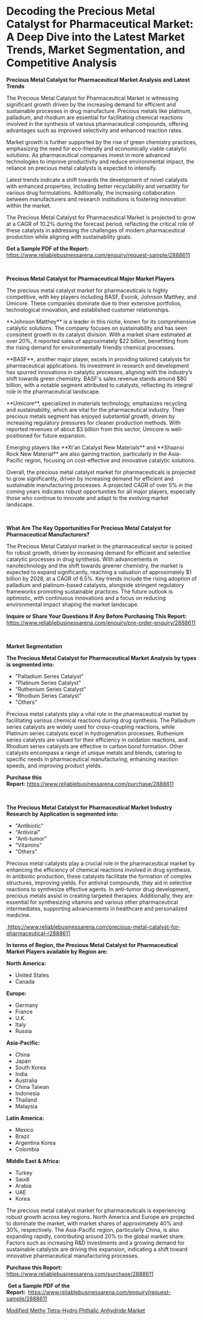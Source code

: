 <p><h1>Decoding the Precious Metal Catalyst for Pharmaceutical Market: A Deep Dive into the Latest Market Trends, Market Segmentation, and Competitive Analysis</h1></p><p><strong>Precious Metal Catalyst for Pharmaceutical Market Analysis and Latest Trends</strong></p>
<p><p>The Precious Metal Catalyst for Pharmaceutical Market is witnessing significant growth driven by the increasing demand for efficient and sustainable processes in drug manufacture. Precious metals like platinum, palladium, and rhodium are essential for facilitating chemical reactions involved in the synthesis of various pharmaceutical compounds, offering advantages such as improved selectivity and enhanced reaction rates.</p><p>Market growth is further supported by the rise of green chemistry practices, emphasizing the need for eco-friendly and economically viable catalytic solutions. As pharmaceutical companies invest in more advanced technologies to improve productivity and reduce environmental impact, the reliance on precious metal catalysts is expected to intensify.</p><p>Latest trends indicate a shift towards the development of novel catalysts with enhanced properties, including better recyclability and versatility for various drug formulations. Additionally, the increasing collaboration between manufacturers and research institutions is fostering innovation within the market. </p><p>The Precious Metal Catalyst for Pharmaceutical Market is projected to grow at a CAGR of 10.2% during the forecast period, reflecting the critical role of these catalysts in addressing the challenges of modern pharmaceutical production while aligning with sustainability goals.</p></p>
<p><strong>Get a Sample PDF of the Report:&nbsp;</strong> <a href="https://www.reliablebusinessarena.com/enquiry/request-sample/2888611?utm_campaign=2746&utm_medium=2&utm_source=Github&utm_content=ia&utm_term=14032025&utm_id=precious-metal-catalyst-for-pharmaceutical">https://www.reliablebusinessarena.com/enquiry/request-sample/2888611</a></p>
<p>&nbsp;</p>
<p><strong>Precious Metal Catalyst for Pharmaceutical Major Market Players</strong></p>
<p><p>The precious metal catalyst market for pharmaceuticals is highly competitive, with key players including BASF, Evonik, Johnson Matthey, and Umicore. These companies dominate due to their extensive portfolios, technological innovation, and established customer relationships.</p><p>**Johnson Matthey** is a leader in this niche, known for its comprehensive catalytic solutions. The company focuses on sustainability and has seen consistent growth in its catalyst division. With a market share estimated at over 20%, it reported sales of approximately $22 billion, benefitting from the rising demand for environmentally friendly chemical processes.</p><p>**BASF**, another major player, excels in providing tailored catalysts for pharmaceutical applications. Its investment in research and development has spurred innovations in catalytic processes, aligning with the industry’s shift towards green chemistry. BASF's sales revenue stands around $80 billion, with a notable segment attributed to catalysts, reflecting its integral role in the pharmaceutical landscape.</p><p>**Umicore**, specialized in materials technology, emphasizes recycling and sustainability, which are vital for the pharmaceutical industry. Their precious metals segment has enjoyed substantial growth, driven by increasing regulatory pressures for cleaner production methods. With reported revenues of about $3 billion from this sector, Umicore is well-positioned for future expansion.</p><p>Emerging players like **Xi'an Catalyst New Materials** and **Shaanxi Rock New Material** are also gaining traction, particularly in the Asia-Pacific region, focusing on cost-effective and innovative catalytic solutions.</p><p>Overall, the precious metal catalyst market for pharmaceuticals is projected to grow significantly, driven by increasing demand for efficient and sustainable manufacturing processes. A projected CAGR of over 5% in the coming years indicates robust opportunities for all major players, especially those who continue to innovate and adapt to the evolving market landscape.</p></p>
<p>&nbsp;</p>
<p><strong>What Are The Key Opportunities For Precious Metal Catalyst for Pharmaceutical Manufacturers?</strong></p>
<p><p>The Precious Metal Catalyst market in the pharmaceutical sector is poised for robust growth, driven by increasing demand for efficient and selective catalytic processes in drug synthesis. With advancements in nanotechnology and the shift towards greener chemistry, the market is expected to expand significantly, reaching a valuation of approximately $1 billion by 2028, at a CAGR of 6.5%. Key trends include the rising adoption of palladium and platinum-based catalysts, alongside stringent regulatory frameworks promoting sustainable practices. The future outlook is optimistic, with continuous innovations and a focus on reducing environmental impact shaping the market landscape.</p></p>
<p><strong>Inquire or Share Your Questions If Any Before Purchasing This Report:</strong> <a href="https://www.reliablebusinessarena.com/enquiry/pre-order-enquiry/2888611?utm_campaign=2746&utm_medium=2&utm_source=Github&utm_content=ia&utm_term=14032025&utm_id=precious-metal-catalyst-for-pharmaceutical">https://www.reliablebusinessarena.com/enquiry/pre-order-enquiry/2888611</a></p>
<p>&nbsp;</p>
<p><strong>Market Segmentation</strong></p>
<p><strong>The Precious Metal Catalyst for Pharmaceutical Market Analysis by types is segmented into:</strong></p>
<p><ul><li>"Palladium Series Catalyst"</li><li>"Platinum Series Catalyst"</li><li>"Ruthenium Series Catalyst"</li><li>"Rhodium Series Catalyst"</li><li>"Others"</li></ul></p>
<p><p>Precious metal catalysts play a vital role in the pharmaceutical market by facilitating various chemical reactions during drug synthesis. The Palladium series catalysts are widely used for cross-coupling reactions, while Platinum series catalysts excel in hydrogenation processes. Ruthenium series catalysts are valued for their efficiency in oxidation reactions, and Rhodium series catalysts are effective in carbon bond formation. Other catalysts encompass a range of unique metals and blends, catering to specific needs in pharmaceutical manufacturing, enhancing reaction speeds, and improving product yields.</p></p>
<p><strong>Purchase this Report:&nbsp;</strong><a href="https://www.reliablebusinessarena.com/purchase/2888611?utm_campaign=2746&utm_medium=2&utm_source=Github&utm_content=ia&utm_term=14032025&utm_id=precious-metal-catalyst-for-pharmaceutical">https://www.reliablebusinessarena.com/purchase/2888611</a></p>
<p>&nbsp;</p>
<p><strong>The Precious Metal Catalyst for Pharmaceutical Market Industry Research by Application is segmented into:</strong></p>
<p><ul><li>"Antibiotic"</li><li>"Antiviral"</li><li>"Anti-tumor"</li><li>"Vitamins"</li><li>"Others"</li></ul></p>
<p><p>Precious metal catalysts play a crucial role in the pharmaceutical market by enhancing the efficiency of chemical reactions involved in drug synthesis. In antibiotic production, these catalysts facilitate the formation of complex structures, improving yields. For antiviral compounds, they aid in selective reactions to synthesize effective agents. In anti-tumor drug development, precious metals assist in creating targeted therapies. Additionally, they are essential for synthesizing vitamins and various other pharmaceutical intermediates, supporting advancements in healthcare and personalized medicine.</p></p>
<p><a href="https://www.reliablebusinessarena.com/precious-metal-catalyst-for-pharmaceutical-r2888611?utm_campaign=2746&utm_medium=2&utm_source=Github&utm_content=ia&utm_term=14032025&utm_id=precious-metal-catalyst-for-pharmaceutical">&nbsp;https://www.reliablebusinessarena.com/precious-metal-catalyst-for-pharmaceutical-r2888611</a></p>
<p><strong>In terms of Region, the Precious Metal Catalyst for Pharmaceutical Market Players available by Region are:</strong></p>
<p>
    <p> <strong> North America: </strong>
        <ul>
            <li>United States</li>
            <li>Canada</li>
        </ul>
        </p> 
    <p> <strong> Europe: </strong>
        <ul>
            <li>Germany</li>
            <li>France</li>
            <li>U.K.</li>
            <li>Italy</li>
            <li>Russia</li>
        </ul>
        </p> 
    <p> <strong> Asia-Pacific: </strong>
        <ul>
            <li>China</li>
            <li>Japan</li>
            <li>South Korea</li>
            <li>India</li>
            <li>Australia</li>
            <li>China Taiwan</li>
            <li>Indonesia</li>
            <li>Thailand</li>
            <li>Malaysia</li>
        </ul>
        </p> 
    <p> <strong> Latin America: </strong>
        <ul>
            <li>Mexico</li>
            <li>Brazil</li>
            <li>Argentina Korea</li>
            <li>Colombia</li>
        </ul>
        </p> 
    <p> <strong> Middle East & Africa: </strong>
        <ul>
            <li>Turkey</li>
            <li>Saudi</li>
            <li>Arabia</li>
            <li>UAE</li>
            <li>Korea</li>
        </ul>
    </p>
    </p>
<p><p>The precious metal catalyst market for pharmaceuticals is experiencing robust growth across key regions. North America and Europe are projected to dominate the market, with market shares of approximately 40% and 30%, respectively. The Asia-Pacific region, particularly China, is also expanding rapidly, contributing around 20% to the global market share. Factors such as increasing R&D investments and a growing demand for sustainable catalysts are driving this expansion, indicating a shift toward innovative pharmaceutical manufacturing processes.</p></p>
<p><strong>Purchase this Report: </strong><a href="https://www.reliablebusinessarena.com/purchase/2888611?utm_campaign=2746&utm_medium=2&utm_source=Github&utm_content=ia&utm_term=14032025&utm_id=precious-metal-catalyst-for-pharmaceutical">https://www.reliablebusinessarena.com/purchase/2888611</a></p>
<p>&nbsp;<strong>Get a Sample PDF of the Report:&nbsp;&nbsp;</strong><a href="https://www.reliablebusinessarena.com/enquiry/request-sample/2888611?utm_campaign=2746&utm_medium=2&utm_source=Github&utm_content=ia&utm_term=14032025&utm_id=precious-metal-catalyst-for-pharmaceutical">https://www.reliablebusinessarena.com/enquiry/request-sample/2888611</a></p>
<p><strong></strong></p>
<p><p><a href="https://github.com/organophelia8282/Market-Research-Report-List-1/blob/main/modified-methy-tetra-hydro-phthalic-anhydride-market.md?utm_campaign=2746&utm_medium=2&utm_source=Github&utm_content=ia&utm_term=14032025&utm_id=precious-metal-catalyst-for-pharmaceutical">Modified ‍Methy Tetra-Hydro Phthalic Anhydride Market</a></p></p>